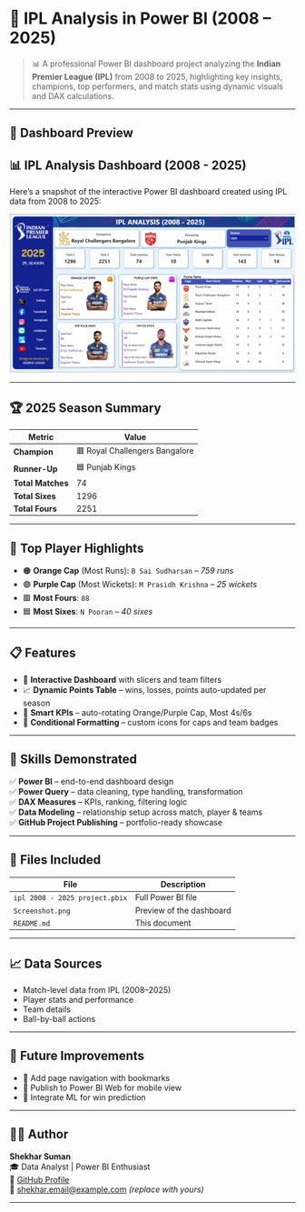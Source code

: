 # 🏏 IPL Analysis in Power BI (2008 – 2025)

> 📊 A professional Power BI dashboard project analyzing the **Indian Premier League (IPL)** from 2008 to 2025, highlighting key insights, champions, top performers, and match stats using dynamic visuals and DAX calculations.

---

## 📌 Dashboard Preview

## 📊 IPL Analysis Dashboard (2008 - 2025)

Here’s a snapshot of the interactive Power BI dashboard created using IPL data from 2008 to 2025:

![IPL Dashboard](https://raw.githubusercontent.com/shekhar9199/IPL-Analysis-in-Power-BI-2008---2025/main/Dashboard%20Screenshot.png)


---

## 🏆 2025 Season Summary

| Metric | Value |
|--------|-------|
| **Champion** | 🟥 Royal Challengers Bangalore |
| **Runner-Up** | 🟦 Punjab Kings |
| **Total Matches** | 74 |
| **Total Sixes** | 1296 |
| **Total Fours** | 2251 |

---

## 👑 Top Player Highlights

- 🟠 **Orange Cap** (Most Runs): `B Sai Sudharsan` – *759 runs*
- 🟣 **Purple Cap** (Most Wickets): `M Prasidh Krishna` – *25 wickets*
- 🟥 **Most Fours**: `88`
- 🟦 **Most Sixes**: `N Pooran` – *40 sixes*

---

## 📋 Features

- 📌 **Interactive Dashboard** with slicers and team filters
- 📈 **Dynamic Points Table** – wins, losses, points auto-updated per season
- 🧠 **Smart KPIs** – auto-rotating Orange/Purple Cap, Most 4s/6s
- 🎨 **Conditional Formatting** – custom icons for caps and team badges

---

## 🧠 Skills Demonstrated

✅ **Power BI** – end-to-end dashboard design  
✅ **Power Query** – data cleaning, type handling, transformation  
✅ **DAX Measures** – KPIs, ranking, filtering logic  
✅ **Data Modeling** – relationship setup across match, player & teams  
✅ **GitHub Project Publishing** – portfolio-ready showcase

---

## 📂 Files Included

| File | Description |
|------|-------------|
| `ipl 2008 - 2025 project.pbix` | Full Power BI file |
| `Screenshot.png` | Preview of the dashboard |
| `README.md` | This document |

---

## 📈 Data Sources

- Match-level data from IPL (2008–2025)
- Player stats and performance
- Team details
- Ball-by-ball actions

---

## 🚀 Future Improvements

- 🔁 Add page navigation with bookmarks
- 📱 Publish to Power BI Web for mobile view
- 🔮 Integrate ML for win prediction

---

## 👨‍💻 Author

**Shekhar Suman**  
🎓 Data Analyst | Power BI Enthusiast  
🔗 [GitHub Profile](https://github.com/shekhar9199)  
📧 shekhar.email@example.com *(replace with yours)*

---

